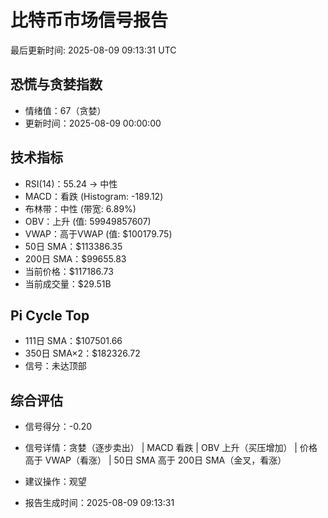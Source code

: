 # 比特币市场信号报告

最后更新时间: 2025-08-09 09:13:31 UTC

## 恐慌与贪婪指数
- 情绪值：67（贪婪）
- 更新时间：2025-08-09 00:00:00

## 技术指标
- RSI(14)：55.24 → 中性
- MACD：看跌 (Histogram: -189.12)
- 布林带：中性 (带宽: 6.89%)
- OBV：上升 (值: 59949857607)
- VWAP：高于VWAP (值: $100179.75)
- 50日 SMA：$113386.35
- 200日 SMA：$99655.83
- 当前价格：$117186.73
- 当前成交量：$29.51B

## Pi Cycle Top
- 111日 SMA：$107501.66
- 350日 SMA×2：$182326.72
- 信号：未达顶部

## 综合评估
- 信号得分：-0.20
- 信号详情：贪婪（逐步卖出） | MACD 看跌 | OBV 上升（买压增加） | 价格高于 VWAP（看涨） | 50日 SMA 高于 200日 SMA（金叉，看涨）
- 建议操作：观望

- 报告生成时间：2025-08-09 09:13:31
